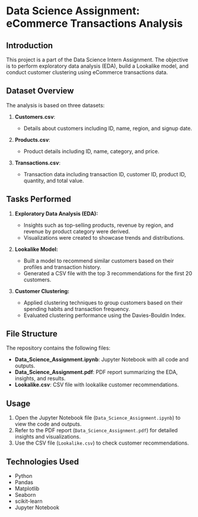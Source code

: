 # Data Science Assignment: eCommerce Transactions Analysis
## Introduction
This project is a part of the Data Science Intern Assignment. The objective is to perform exploratory data analysis (EDA), build a Lookalike model, and conduct customer clustering using eCommerce transactions data.
## Dataset Overview
The analysis is based on three datasets:

1. **Customers.csv**:
   - Details about customers including ID, name, region, and signup date.
   
2. **Products.csv**:
   - Product details including ID, name, category, and price.
   
3. **Transactions.csv**:
   - Transaction data including transaction ID, customer ID, product ID, quantity, and total value.
## Tasks Performed

1. **Exploratory Data Analysis (EDA):**
   - Insights such as top-selling products, revenue by region, and revenue by product category were derived.
   - Visualizations were created to showcase trends and distributions.

2. **Lookalike Model:**
   - Built a model to recommend similar customers based on their profiles and transaction history.
   - Generated a CSV file with the top 3 recommendations for the first 20 customers.

3. **Customer Clustering:**
   - Applied clustering techniques to group customers based on their spending habits and transaction frequency.
   - Evaluated clustering performance using the Davies-Bouldin Index.
## File Structure

The repository contains the following files:

- **Data_Science_Assignment.ipynb**: Jupyter Notebook with all code and outputs.
- **Data_Science_Assignment.pdf**: PDF report summarizing the EDA, insights, and results.
- **Lookalike.csv**: CSV file with lookalike customer recommendations.
## Usage
1. Open the Jupyter Notebook file (`Data_Science_Assignment.ipynb`) to view the code and outputs.
2. Refer to the PDF report (`Data_Science_Assignment.pdf`) for detailed insights and visualizations.
3. Use the CSV file (`Lookalike.csv`) to check customer recommendations.
## Technologies Used
- Python
- Pandas
- Matplotlib
- Seaborn
- scikit-learn
- Jupyter Notebook
